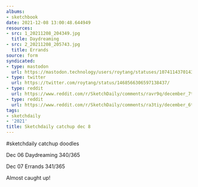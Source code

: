 ```yaml
---
albums:
- sketchbook
date: 2021-12-08 13:00:48.644949
resources:
- src: 1_20211208_204349.jpg
  title: Daydreaming
- src: 2_20211208_205743.jpg
  title: Errands
source: form
syndicated:
- type: mastodon
  url: https://mastodon.technology/users/roytang/statuses/107411437014377975
- type: twitter
  url: https://twitter.com/roytang/status/1468566306597138437/
- type: reddit
  url: https://www.reddit.com/r/SketchDaily/comments/ravr9q/december_7th_errands/hnpny7d/
- type: reddit
  url: https://www.reddit.com/r/SketchDaily/comments/ra3tiy/december_6th_the_voice_inside_your_head/hnpnwrb/
tags:
- sketchdaily
- '2021'
title: Sketchdaily catchup dec 8
---
```


#sketchdaily catchup doodles

Dec 06 Daydreaming 340/365

Dec 07 Errands 341/365

Almost caught up!